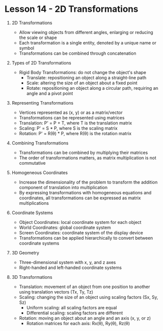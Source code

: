 # Lesson 14 - 2D Transformations

1. 2D Transformations
   - Allow viewing objects from different angles, enlarging or reducing the scale or shape
   - Each transformation is a single entity, denoted by a unique name or symbol
   - Transformations can be combined through concatenation

2. Types of 2D Transformations
   - Rigid Body Transformations: do not change the object's shape
     - Translate: repositioning an object along a straight-line path
     - Scale: altering the size of an object about a fixed point
     - Rotate: repositioning an object along a circular path, requiring an angle and a pivot point

3. Representing Transformations
   - Vertices represented as (x, y) or as a matrix/vector
   - Transformations can be represented using matrices
   - Translation: P' = P + T, where T is the translation matrix
   - Scaling: P' = S * P, where S is the scaling matrix
   - Rotation: P' = R(θ) * P, where R(θ) is the rotation matrix

4. Combining Transformations
   - Transformations can be combined by multiplying their matrices
   - The order of transformations matters, as matrix multiplication is not commutative

5. Homogeneous Coordinates
   - Increase the dimensionality of the problem to transform the addition component of translation into multiplication
   - By expressing transformations with homogeneous equations and coordinates, all transformations can be expressed as matrix multiplications

6. Coordinate Systems
   - Object Coordinates: local coordinate system for each object
   - World Coordinates: global coordinate system
   - Screen Coordinates: coordinate system of the display device
   - Transformations can be applied hierarchically to convert between coordinate systems

7. 3D Geometry
   - Three-dimensional system with x, y, and z axes
   - Right-handed and left-handed coordinate systems

8. 3D Transformations
   - Translation: movement of an object from one position to another using translation vectors (Tx, Ty, Tz)
   - Scaling: changing the size of an object using scaling factors (Sx, Sy, Sz)
     - Uniform scaling: all scaling factors are equal
     - Differential scaling: scaling factors are different
   - Rotation: moving an object about an angle and an axis (x, y, or z)
     - Rotation matrices for each axis: Rx(θ), Ry(θ), Rz(θ)


